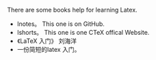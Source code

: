 There are some books help for learning Latex.

+ lnotes。 This one is on GitHub.
+ lshorts。 This one is one CTeX offical Website.
+ 《LaTeX 入门》 刘海洋
+ 一份简短的latex 入门。
